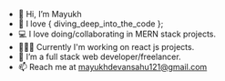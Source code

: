 - 👋 Hi, I’m Mayukh
- 👀 I love { diving_deep_into_the_code };
- 💻 I love doing/collaborating in MERN stack projects.
- 🧑🏻‍💻 Currently I'm working on react js projects.
- 🌱 I’m a full stack web developer/freelancer.
- 📫 Reach me at mayukhdevansahu121@gmail.com

<!---
Mayukhdevan/Mayukhdevan is a ✨ special ✨ repository because its `README.md` (this file) appears on your GitHub profile.
You can click the Preview link to take a look at your changes.
--->
